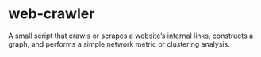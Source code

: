 # web-crawler
A small script that crawls or scrapes a website’s internal links, constructs a graph, and performs a simple network metric or clustering analysis.

